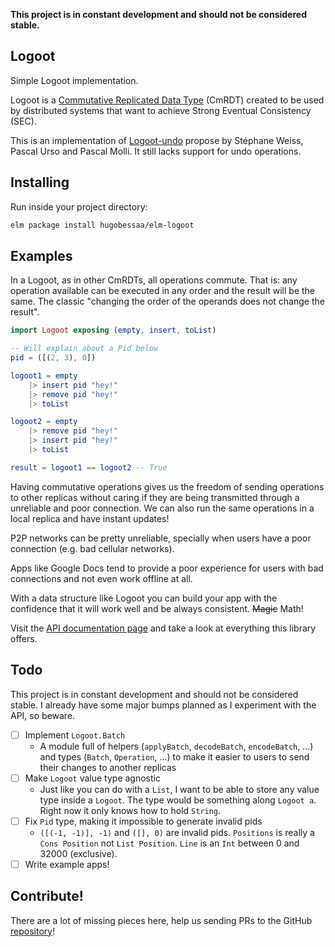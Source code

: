 **This project is in constant development and should not be considered stable.**

Logoot
---

Simple Logoot implementation.

Logoot is a [Commutative Replicated Data Type][cmrdt] (CmRDT) created to be used by
distributed systems that want to achieve Strong Eventual Consistency (SEC).

[cmrdt]: https://en.wikipedia.org/wiki/Conflict-free_replicated_data_type

This is an implementation of [Logoot-undo][logoot] propose by Stéphane Weiss,
Pascal Urso and Pascal Molli. It still lacks support for undo operations.

[logoot]: https://pdfs.semanticscholar.org/75e4/5cd9cae6d0da1faeae11732e39a4c1c7a17b.pdf

## Installing

Run inside your project directory:

```bash
elm package install hugobessaa/elm-logoot
```

## Examples

In a Logoot, as in other CmRDTs, all operations commute. That is: any operation
available can be executed in any order and the result will be the same. The
classic "changing the order of the operands does not change the result".

```elm
import Logoot exposing (empty, insert, toList)

-- Will explain about a Pid below
pid = ([(2, 3), 0])

logoot1 = empty 
    |> insert pid "hey!" 
    |> remove pid "hey!" 
    |> toList

logoot2 = empty
    |> remove pid "hey!"
    |> insert pid "hey!"
    |> toList

result = logoot1 == logoot2 -- True
```

Having commutative operations gives us the freedom of sending 
operations to other replicas without caring if they are being 
transmitted through a unreliable and poor connection. We can also
run the same operations in a local replica and have instant updates!

P2P networks can be pretty unreliable, specially when users have
a poor connection (e.g. bad cellular networks).

Apps like Google Docs tend to provide a poor experience for users with bad
connections and not even work offline at all.

With a data structure like Logoot you can build your app with the confidence
that it will work well and be always consistent. ~~Magic~~ Math!

Visit the [API documentation page][docs-url] and take a look at everything this library
offers.

[docs-url]: http://package.elm-lang.org/packages/hugobessaa/elm-logoot/1.2.3/Logoot

## Todo

This project is in constant development and should not be considered stable. I
already have some major bumps planned as I experiment with the API, so beware.

- [ ] Implement `Logoot.Batch`
  - A module full of helpers (`applyBatch`, `decodeBatch`, `encodeBatch`, …)
    and types (`Batch`, `Operation`, …) to make it easier to users to send
    their changes to another replicas
- [ ] Make `Logoot` value type agnostic
  - Just like you can do with a `List`, I want to be able to store any value
    type inside a `Logoot`. The type would be something along `Logoot a`. Right
    now it only knows how to hold `String`.
- [ ] Fix `Pid` type, making it impossible to generate invalid pids
  - `([(-1, -1)], -1)` and `([], 0)` are invalid pids. `Positions` is really a
    `Cons Position` not `List Position`. `Line` is an `Int` between 0 and
    32000 (exclusive).
- [ ] Write example apps!

## Contribute!

There are a lot of missing pieces here, help us sending PRs to the GitHub [repository]!

[repository]: https://github.com/hugobessaa/elm-logoot

